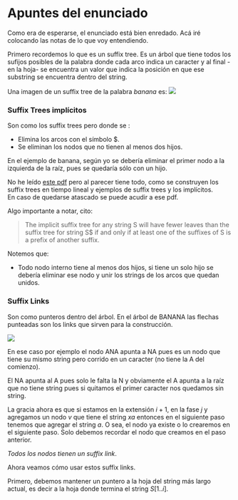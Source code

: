 # Apuntes del enunciado

Como era de esperarse, el enunciado está bien enredado. Acá iré colocando las notas de lo que voy entendiendo.  

Primero recordemos lo que es un suffix tree. Es un árbol que tiene todos los sufijos posibles de la palabra donde cada arco indica un caracter y al final -en la hoja- se encuentra un valor que indica la posición en que ese substring se encuentra dentro del string.  

Una imagen de un suffix tree de la palabra *banana* es:
![](https://upload.wikimedia.org/wikipedia/commons/thumb/d/d2/Suffix_tree_BANANA.svg/250px-Suffix_tree_BANANA.svg.png)

### Suffix Trees implícitos

Son como los suffix trees pero donde se :
* Elimina los arcos con el símbolo $.  
* Se eliminan los nodos que no tienen al menos dos hijos.

En el ejemplo de banana, según yo se debería eliminar el primer nodo a la izquierda de la raíz, pues se quedaría sólo con un hijo.  

No he leído [este pdf](http://web.stanford.edu/~mjkay/gusfield.pdf) pero al parecer tiene todo, como se construyen los suffix trees en tiempo lineal y ejemplos de suffix trees y los implícitos.  
En caso de quedarse atascado se puede acudir a ese pdf.  

Algo importante a notar, cito:
> The implicit suffix tree for any string S will have fewer leaves than the suffix tree for
string S$ if and only if at least one of the suffixes of S is a prefix of another suffix.  

Notemos que:
* Todo nodo interno tiene al menos dos hijos, si tiene un solo hijo se debería eliminar ese nodo y unir los strings de los arcos que quedan unidos.  

### Suffix Links

Son como punteros dentro del árbol. En el árbol de BANANA las flechas punteadas son los links que sirven para la construcción.  

![](https://upload.wikimedia.org/wikipedia/commons/thumb/d/d2/Suffix_tree_BANANA.svg/250px-Suffix_tree_BANANA.svg.png)

En ese caso por ejemplo el nodo ANA apunta a NA pues es un nodo que tiene su mismo string pero corrido en un caracter (no tiene la A del comienzo).  

El NA apunta al A pues solo le falta la N y obviamente el A apunta a la raíz que no tiene string pues si quitamos el primer caracter nos quedamos sin string.  

La gracia ahora es que si estamos en la extensión $i+1$, en la fase $j$ y agregamos un nodo $v$ que tiene el string $xa$ entonces en el siguiente paso tenemos que agregar el string $a$. O sea, el nodo ya existe o lo crearemos en el siguiente paso. Solo debemos recordar el nodo que creamos en el paso anterior.  

*Todos los nodos tienen un suffix link*.  

Ahora veamos cómo usar estos suffix links.  

Primero, debemos mantener un puntero a la hoja del string más largo actual, es decir a la hoja donde termina el string $S[1..i]$.  
